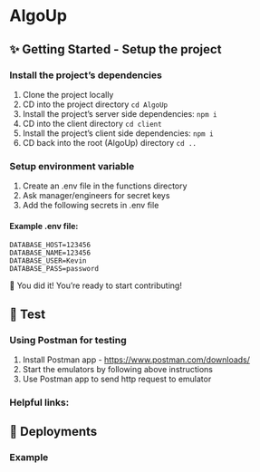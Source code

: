 # AlgoUp

## ✨ Getting Started - Setup the project

### Install the project’s dependencies

1. Clone the project locally
2. CD into the project directory `cd AlgoUp`
3. Install the project’s server side dependencies: `npm i`
4. CD into the client directory `cd client`
5. Install the project’s client side dependencies: `npm i`
6. CD back into the root (AlgoUp) directory `cd ..`

### Setup environment variable

1. Create an .env file in the functions directory
2. Ask manager/engineers for secret keys
3. Add the following secrets in .env file

#### Example .env file:

```
DATABASE_HOST=123456
DATABASE_NAME=123456
DATABASE_USER=Kevin
DATABASE_PASS=password
```

🎉 You did it! You’re ready to start contributing!

## 🚧 Test

### Using Postman for testing

1. Install Postman app - https://www.postman.com/downloads/
2. Start the emulators by following above instructions
3. Use Postman app to send http request to emulator

### Helpful links:

## 🚀 Deployments

### Example
